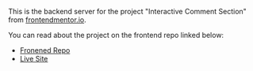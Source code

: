This is the backend server for the project "Interactive Comment Section" from [frontendmentor.io](https://frontendmentor.io).

You can read about the project on the frontend repo linked below:

- [Fronened Repo](https://github.com/sahand-masoleh/fem-39-interactive-comment-section-frontend)
- [Live Site](https://fem-39-comment-section.netlify.app/)
